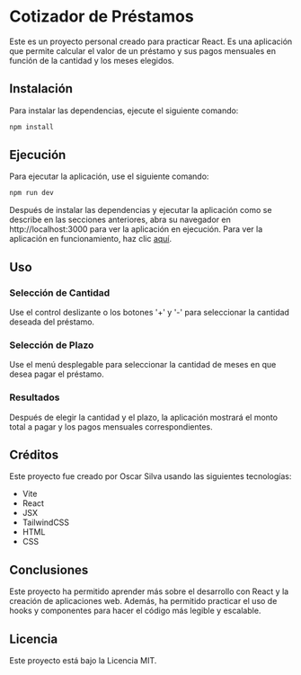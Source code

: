 # Cotizador de Préstamos

Este es un proyecto personal creado para practicar React. Es una aplicación que permite calcular el valor de un préstamo y sus pagos mensuales en función de la cantidad y los meses elegidos.

## Instalación

Para instalar las dependencias, ejecute el siguiente comando:

```bash
npm install
```
## Ejecución

Para ejecutar la aplicación, use el siguiente comando:

```bash 
npm run dev
```

Después de instalar las dependencias y ejecutar la aplicación como se describe en las secciones anteriores, abra su navegador en http://localhost:3000 para ver la aplicación en ejecución. Para ver la aplicación en funcionamiento, haz clic [aquí](https://app-test-silvaoz.netlify.app/).


## Uso

### Selección de Cantidad

Use el control deslizante o los botones '+' y '-' para seleccionar la cantidad deseada del préstamo.

### Selección de Plazo

Use el menú desplegable para seleccionar la cantidad de meses en que desea pagar el préstamo.

### Resultados

Después de elegir la cantidad y el plazo, la aplicación mostrará el monto total a pagar y los pagos mensuales correspondientes.

## Créditos

Este proyecto fue creado por Oscar Silva usando las siguientes tecnologías:

- Vite
- React
- JSX
- TailwindCSS
- HTML
- CSS


## Conclusiones

Este proyecto ha permitido aprender más sobre el desarrollo con React y la creación de aplicaciones web. Además, ha permitido practicar el uso de hooks y componentes para hacer el código más legible y escalable.

## Licencia

Este proyecto está bajo la Licencia MIT.
